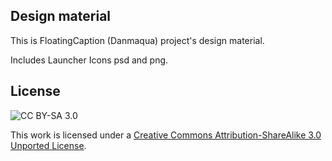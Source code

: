 Design material
------

This is FloatingCaption (Danmaqua) project's design material.

Includes Launcher Icons psd and png.

## License

![CC BY-SA 3.0](https://i.creativecommons.org/l/by-sa/3.0/88x31.png)

This work is licensed under a [Creative Commons Attribution-ShareAlike 3.0 Unported License](https://creativecommons.org/licenses/by-sa/3.0/).
